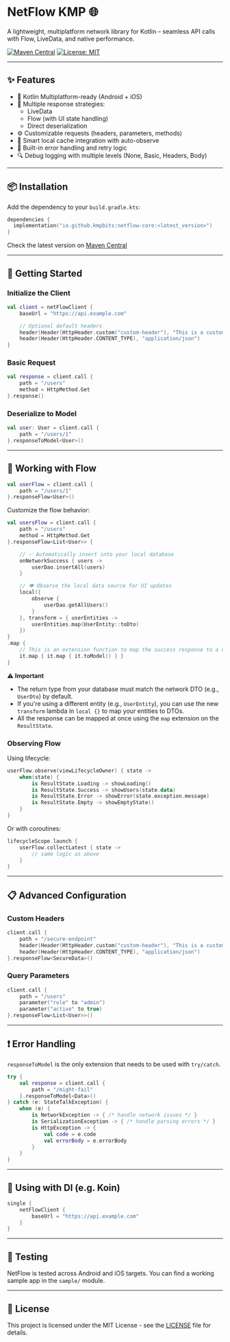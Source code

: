 # NetFlow KMP 🌐
A lightweight, multiplatform network library for Kotlin – seamless API calls with Flow, LiveData, and native performance.

[![Maven Central](https://img.shields.io/maven-central/v/io.github.kmpbits/netflow-core.svg?label=Maven%20Central)](https://search.maven.org/artifact/com.github.kmpbits.libraries/netflow-core)
[![License: MIT](https://img.shields.io/badge/License-MIT-yellow.svg)](https://opensource.org/licenses/MIT)

---

## ✨ Features

- 🚀 Kotlin Multiplatform-ready (Android + iOS)
- 📡 Multiple response strategies:
  - LiveData
  - Flow (with UI state handling)
  - Direct deserialization
- ⚙️ Customizable requests (headers, parameters, methods)
- 🧠 Smart local cache integration with auto-observe
- 🔁 Built-in error handling and retry logic
- 🔍 Debug logging with multiple levels (None, Basic, Headers, Body)

---

## 📦 Installation

Add the dependency to your `build.gradle.kts`:

```kotlin
dependencies {
  implementation("io.github.kmpbits:netflow-core:<latest_version>")
}
```

Check the latest version on [Maven Central](https://search.maven.org/artifact/com.github.kmpbits.libraries/netflow-core)

---

## 🚀 Getting Started

### Initialize the Client

```kotlin
val client = netFlowClient {
    baseUrl = "https://api.example.com"

    // Optional default headers
    header(Header(HttpHeader.custom("custom-header"), "This is a custom header"))
    header(Header(HttpHeader.CONTENT_TYPE), "application/json")
}
```

### Basic Request

```kotlin
val response = client.call {
    path = "/users"
    method = HttpMethod.Get
}.response()
```

### Deserialize to Model

```kotlin
val user: User = client.call {
    path = "/users/1"
}.responseToModel<User>()
```

---

## 🌊 Working with Flow

```kotlin
val userFlow = client.call {
    path = "/users/1"
}.responseFlow<User>()
```

Customize the flow behavior:

```kotlin
val usersFlow = client.call {
    path = "/users"
    method = HttpMethod.Get
}.responseFlow<List<User>> {

    // ✅ Automatically insert into your local database
    onNetworkSuccess { users ->
        userDao.insertAll(users)
    }

    // 👁️ Observe the local data source for UI updates
    local({
        observe {
            userDao.getAllUsers()
        }
    }, transform = { userEntities ->
        userEntities.map(UserEntity::toDto)
    })
}
.map {
    // This is an extension function to map the success response to a different model
    it.map { it.map { it.toModel() } }
}
```

⚠️ **Important**
- The return type from your database must match the network DTO (e.g., `UserDto`) by default.
- If you're using a different entity (e.g., `UserEntity`), you can use the new `transform` lambda in `local {}` to map your entities to DTOs.
- All the response can be mapped at once using the `map` extension on the `ResultState`.

### Observing Flow

Using lifecycle:

```kotlin
userFlow.observe(viewLifecycleOwner) { state ->
    when(state) {
        is ResultState.Loading -> showLoading()
        is ResultState.Success -> showUsers(state.data)
        is ResultState.Error -> showError(state.exception.message)
        is ResultState.Empty -> showEmptyState()
    }
}
```

Or with coroutines:

```kotlin
lifecycleScope.launch {
    userFlow.collectLatest { state ->
        // same logic as above
    }
}
```

---

## 📋 Advanced Configuration

### Custom Headers

```kotlin
client.call {
    path = "/secure-endpoint"
    header(Header(HttpHeader.custom("custom-header"), "This is a custom header"))
    header(Header(HttpHeader.CONTENT_TYPE), "application/json")
}.responseFlow<SecureData>()
```

### Query Parameters

```kotlin
client.call {
    path = "/users"
    parameter("role" to "admin")
    parameter("active" to true)
}.responseFlow<List<User>>()
```

---

## ❗ Error Handling

`responseToModel` is the only extension that needs to be used with `try/catch`.

```kotlin
try {
    val response = client.call {
        path = "/might-fail"
    }.responseToModel<Data>()
} catch (e: StateTalkException) {
    when (e) {
        is NetworkException -> { /* handle network issues */ }
        is SerializationException -> { /* handle parsing errors */ }
        is HttpException -> {
            val code = e.code
            val errorBody = e.errorBody
        }
    }
}
```

---

## 🧰 Using with DI (e.g. Koin)

```kotlin
single {
    netFlowClient {
        baseUrl = "https://api.example.com"
    }
}
```

---

## 🧪 Testing

NetFlow is tested across Android and iOS targets. You can find a working sample app in the `sample/` module.

---

## 📝 License

This project is licensed under the MIT License - see the [LICENSE](LICENSE) file for details.
